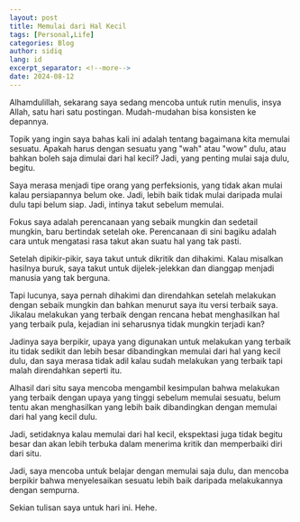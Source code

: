 ```yaml
---
layout: post
title: Memulai dari Hal Kecil
tags: [Personal,Life]
categories: Blog
author: sidiq
lang: id
excerpt_separator: <!--more-->
date: 2024-08-12
---
```


Alhamdulillah, sekarang saya sedang mencoba untuk rutin menulis, insya Allah, satu hari satu postingan. Mudah-mudahan bisa konsisten ke depannya.

<!--more-->

Topik yang ingin saya bahas kali ini adalah tentang bagaimana kita memulai sesuatu. Apakah harus dengan sesuatu yang "wah" atau "wow" dulu, atau bahkan boleh saja dimulai dari hal kecil? Jadi, yang penting mulai saja dulu, begitu.

Saya merasa menjadi tipe orang yang perfeksionis, yang tidak akan mulai kalau persiapannya belum oke. Jadi, lebih baik tidak mulai daripada mulai dulu tapi belum siap. Jadi, intinya takut sebelum memulai.

Fokus saya adalah perencanaan yang sebaik mungkin dan sedetail mungkin, baru bertindak setelah oke. Perencanaan di sini bagiku adalah cara untuk mengatasi rasa takut akan suatu hal yang tak pasti.

Setelah dipikir-pikir, saya takut untuk dikritik dan dihakimi. Kalau misalkan hasilnya buruk, saya takut untuk dijelek-jelekkan dan dianggap menjadi manusia yang tak berguna.

Tapi lucunya, saya pernah dihakimi dan direndahkan setelah melakukan dengan sebaik mungkin dan bahkan menurut saya itu versi terbaik saya. Jikalau melakukan yang terbaik dengan rencana hebat menghasilkan hal yang terbaik pula, kejadian ini seharusnya tidak mungkin terjadi kan?

Jadinya saya berpikir, upaya yang digunakan untuk melakukan yang terbaik itu tidak sedikit dan lebih besar dibandingkan memulai dari hal yang kecil dulu, dan saya merasa tidak adil kalau sudah melakukan yang terbaik tapi malah direndahkan seperti itu.

Alhasil dari situ saya mencoba mengambil kesimpulan bahwa melakukan yang terbaik dengan upaya yang tinggi sebelum memulai sesuatu, belum tentu akan menghasilkan yang lebih baik dibandingkan dengan memulai dari hal yang kecil dulu.

Jadi, setidaknya kalau memulai dari hal kecil, ekspektasi juga tidak begitu besar dan akan lebih terbuka dalam menerima kritik dan memperbaiki diri dari situ.

Jadi, saya mencoba untuk belajar dengan memulai saja dulu, dan mencoba berpikir bahwa menyelesaikan sesuatu lebih baik daripada melakukannya dengan sempurna.

Sekian tulisan saya untuk hari ini. Hehe.

